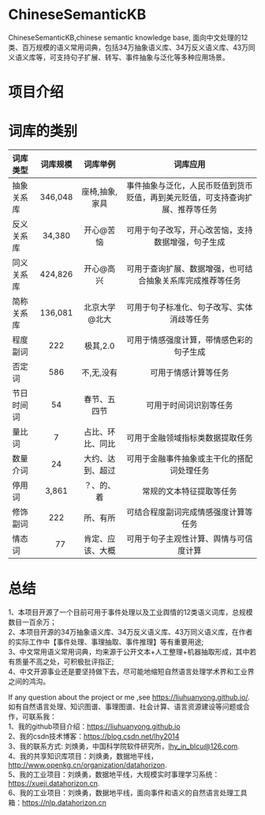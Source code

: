 # ChineseSemanticKB
ChineseSemanticKB,chinese semantic knowledge base, 面向中文处理的12类、百万规模的语义常用词典，包括34万抽象语义库、34万反义语义库、43万同义语义库等，可支持句子扩展、转写、事件抽象与泛化等多种应用场景。

# 项目介绍






# 词库的类别

| 词库类型 | 词库规模 | 词库举例 | 词库应用 |
| :--- | :---: | :---: | :---: |
| 抽象关系库 | 346,048 | 座椅,抽象,家具 | 事件抽象与泛化，人民币贬值到货币贬值，再到美元贬值，可支持查询扩展、推荐等任务 |
| 反义关系库 | 34,380 | 开心@苦恼 | 可用于句子改写，开心改苦恼，支持数据增强，句子生成 |
| 同义关系库 | 424,826 | 开心@高兴| 可用于查询扩展、数据增强，也可结合抽象关系库完成推荐等任务 |
| 简称关系库 | 136,081 | 北京大学@北大| 可用于句子标准化、句子改写、实体消歧等任务 |
| 程度副词 | 222 | 极其,2.0 | 可用于情感强度计算，带情感色彩的句子生成 |
| 否定词 | 586 | 不,无,没有 | 可用于情感计算等任务 |
| 节日时间词 | 54 | 春节、五四节 | 可用于时间词识别等任务 |
| 量比词 | 7 | 占比、环比、同比 | 可用于金融领域指标类数据提取任务 |
| 数量介词 | 24| 大约、达到、超过 |可用于金融事件抽象或主干化的搭配词处理任务  |
| 停用词 | 3,861 | ？、的、着 | 常规的文本特征提取等任务 |
| 修饰副词 | 222 | 所、有所 | 可结合程度副词完成情感强度计算等任务 |
| 情态词 |　77 | 肯定、应该、大概 | 可用于句子主观性计算、舆情与可信度计算 |

# 总结
1、本项目开源了一个目前可用于事件处理以及工业舆情的12类语义词库，总规模数目一百余万；  
2、本项目开源的34万抽象语义库、34万反义语义库、43万同义语义库，在作者的实际工作中【事件处理、事理抽取、事件推理】等有重要用途;  
3、中文常用语义常用词典，均来源于公开文本+人工整理+机器抽取形成，其中若有质量不高之处，可积极批评指正;  
4、中文开源事业还是要坚持做下去，尽可能地缩短自然语言处理学术界和工业界之间的鸿沟。  

If any question about the project or me ,see https://liuhuanyong.github.io/. 
如有自然语言处理、知识图谱、事理图谱、社会计算、语言资源建设等问题或合作，可联系我：      
1、我的github项目介绍：https://liuhuanyong.github.io     
2、我的csdn技术博客：https://blog.csdn.net/lhy2014    
3、我的联系方式: 刘焕勇，中国科学院软件研究所，lhy_in_blcu@126.com.    
4、我的共享知识库项目：刘焕勇，数据地平线，http://www.openkg.cn/organization/datahorizon.   
5、我的工业项目：刘焕勇，数据地平线，大规模实时事理学习系统：https://xueji.datahorizon.cn.     
6、我的工业项目：刘焕勇，数据地平线，面向事件和语义的自然语言处理工具箱：https://nlp.datahorizon.cn      






